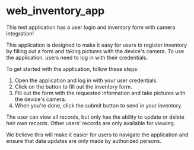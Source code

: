 # web_inventory_app

This test application has a user login and inventory form with camera 
integration!

This application is designed to make it easy for users to register inventory by
filling out a form and taking pictures with the device's camera. To use the 
application, users need to log in with their credentials.

To get started with the application, follow these steps:

1.  Open the application and log in with your user credentials.
2.  Click on the button to fill out the inventory form.
3.  Fill out the form with the requested information and take pictures with the 
    device's camera.
4.  When you're done, click the submit button to send in your inventory.

The user can view all records, but only has the ability to update or delete 
heir own records. Other users' records are only available for viewing.

We believe this will make it easier for users to navigate the application and 
ensure that data updates are only made by authorized persons.